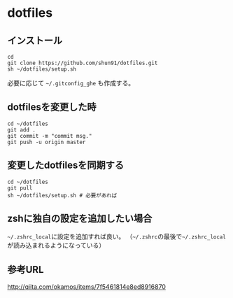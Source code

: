 dotfiles
========

## インストール
```
cd
git clone https://github.com/shun91/dotfiles.git
sh ~/dotfiles/setup.sh
```

必要に応じて `~/.gitconfig_ghe` も作成する。

## dotfilesを変更した時
```
cd ~/dotfiles
git add .
git commit -m "commit msg."
git push -u origin master
```

## 変更したdotfilesを同期する
```
cd ~/dotfiles
git pull
sh ~/dotfiles/setup.sh # 必要があれば
```

## zshに独自の設定を追加したい場合
`~/.zshrc_local`に設定を追加すれば良い。
（`~/.zshrc`の最後で`~/.zshrc_local`が読み込まれるようになっている）

## 参考URL
http://qiita.com/okamos/items/7f5461814e8ed8916870
